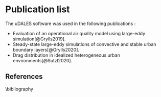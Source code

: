 Publication list
================

The uDALES software was used in the following publications :

- Evaluation of an operational air quality model using large-eddy simulation[@Grylls2019].
- Steady-state large-eddy simulations of convective and stable urban boundary layers[@Grylls2020].
- Drag distribution in idealized heterogeneous urban environments[@Sutzl2020].

## References

\bibliography
